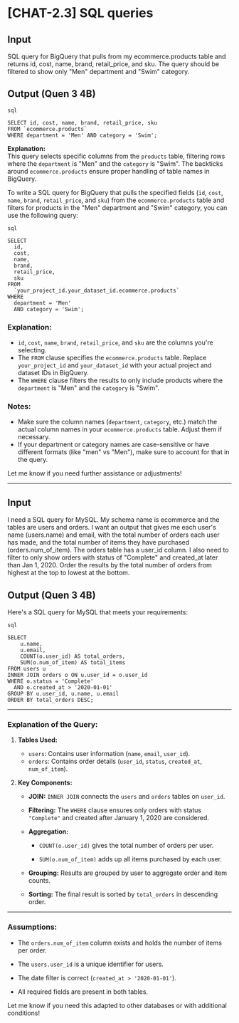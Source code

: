 # [CHAT-2.3] SQL queries

## Input

SQL query for BigQuery that pulls from my ecommerce.products table and returns id, cost, name, brand, retail_price, and sku. The query should be filtered to show only "Men" department and "Swim" category.

## Output (Quen 3 4B)

```
sql

SELECT id, cost, name, brand, retail_price, sku 
FROM `ecommerce.products` 
WHERE department = 'Men' AND category = 'Swim';
```

**Explanation:**  
This query selects specific columns from the `products` table, filtering rows where the `department` is "Men" and the `category` is "Swim". The backticks around `ecommerce.products` ensure proper handling of table names in BigQuery.

To write a SQL query for BigQuery that pulls the specified fields (`id`, `cost`, `name`, `brand`, `retail_price`, and `sku`) from the `ecommerce.products` table and filters for products in the "Men" department and "Swim" category, you can use the following query:

```
sql

SELECT 
  id, 
  cost, 
  name, 
  brand, 
  retail_price, 
  sku
FROM 
  `your_project_id.your_dataset_id.ecommerce.products`
WHERE 
  department = 'Men'
  AND category = 'Swim';
```

### Explanation:
- `id`, `cost`, `name`, `brand`, `retail_price`, and `sku` are the columns you're selecting.
- The `FROM` clause specifies the `ecommerce.products` table. Replace `your_project_id` and `your_dataset_id` with your actual project and dataset IDs in BigQuery.
- The `WHERE` clause filters the results to only include products where the `department` is "Men" and the `category` is "Swim".

### Notes:
- Make sure the column names (`department`, `category`, etc.) match the actual column names in your `ecommerce.products` table. Adjust them if necessary.
- If your department or category names are case-sensitive or have different formats (like "men" vs "Men"), make sure to account for that in the query.

Let me know if you need further assistance or adjustments!

---

## Input

I need a SQL query for MySQL. My schema name is ecommerce and the tables are users and orders. I want an output that gives me each user's name (users.name) and email, with the total number of orders each user has made, and the total number of items they have purchased (orders.num_of_item). The orders table has a user_id column. I also need to filter to only show orders with status of "Complete" and created_at later than Jan 1, 2020. Order the results by the total number of orders from highest at the top to lowest at the bottom.

## Output (Quen 3 4B)

Here's a SQL query for MySQL that meets your requirements:

```
sql

SELECT 
    u.name,
    u.email,
    COUNT(o.user_id) AS total_orders,
    SUM(o.num_of_item) AS total_items
FROM users u
INNER JOIN orders o ON u.user_id = o.user_id
WHERE o.status = 'Complete'
  AND o.created_at > '2020-01-01'
GROUP BY u.user_id, u.name, u.email
ORDER BY total_orders DESC;
```

---

### Explanation of the Query:

1. **Tables Used:**
   - `users`: Contains user information (`name`, `email`, `user_id`).
   - `orders`: Contains order details (`user_id`, `status`, `created_at`, `num_of_item`).

2. **Key Components:**

   - **JOIN:** `INNER JOIN` connects the `users` and `orders` tables on `user_id`.

   - **Filtering:** The `WHERE` clause ensures only orders with status `"Complete"` and created after January 1, 2020 are considered.

   - **Aggregation:**

     - `COUNT(o.user_id)` gives the total number of orders per user.

     - `SUM(o.num_of_item)` adds up all items purchased by each user.

   - **Grouping:** Results are grouped by user to aggregate order and item counts.

   - **Sorting:** The final result is sorted by `total_orders` in descending order.

---

### Assumptions:

- The `orders.num_of_item` column exists and holds the number of items per order.

- The `users.user_id` is a unique identifier for users.

- The date filter is correct (`created_at > '2020-01-01'`).

- All required fields are present in both tables.

Let me know if you need this adapted to other databases or with additional conditions!